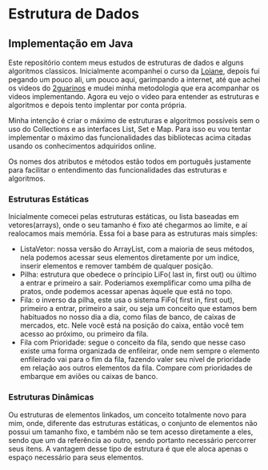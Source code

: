 # Estrutura de Dados
## Implementação em Java
Este repositório contem meus estudos de estruturas de dados e alguns algoritmos classicos. Inicialmente acompanhei o 
curso da [Loiane](https://github.com/loiane/loiane), depois fui pegando um pouco ali, um pouco aqui, garimpando a 
internet, até que achei os videos do [2guarinos](https://www.youtube.com/@2guarinos/about) e mudei minha metodologia que era 
acompanhar os videos implementando. Agora eu vejo o video para entender as estruturas e algoritmos e depois tento 
implentar por conta própria.

Minha intenção é criar o máximo de estruturas e algoritmos possíveis sem o uso do Collections e as interfaces List, Set 
e Map. Para isso eu vou tentar implementar o máximo das funcionalidades das bibliotecas acima citadas usando os conhecimentos 
adquiridos online.

Os nomes dos atributos e métodos estão todos em português justamente para facilitar o entendimento das funcionalidades das
estruturas e algoritmos.

### Estruturas Estáticas
Inicialmente comecei pelas estruturas estáticas, ou lista baseadas em vetores(arrays), onde o seu tamanho é fixo até chegarmos
ao limite, e aí realocamos mais memória. Essa foi a base para as estruturas mais simples:
- ListaVetor: nossa versão do ArrayList, com a maioria de seus métodos, nela podemos acessar seus elementos diretamente
por um indice, inserir elementos e remover também de qualquer posição.
- Pilha: estrutura que obedece o príncipio LiFo( last in, first out) ou último a entrar e primeiro a sair. Poderiamos
exemplificar como uma pilha de pratos, onde podemos acessar apenas àquele que está no topo.
- Fila: o inverso da pilha, este usa o sistema FiFo( first in, first out), primeiro a entrar, primeiro a sair, ou seja um
conceito que estamos bem habituados no nosso dia a dia, como filas de banco, de caixas de mercados, etc. Nele você está na 
posição do caixa, então você tem acesso ao próximo, ou primeiro da fila.
- Fila com Prioridade: segue o conceito da fila, sendo que nesse caso existe uma forma organizada de enfileirar, onde nem 
sempre o elemento enfileirado vai para o fim da fila, fazendo valer seu nível de prioridade em relação aos outros elementos 
da fila. Compare com prioridades de embarque em aviões ou caixas de banco.

### Estruturas Dinâmicas
Ou estruturas de elementos linkados, um conceito totalmente novo para mim, onde, diferente das estruturas estáticas, o conjunto
de elementos não possui um tamanho fixo, e também não se tem acesso diretamente a eles, sendo que um da referência ao outro, sendo 
portanto necessário percorrer seus itens. A vantagem desse tipo de estrutura é que ele aloca apenas o espaço necessário para seus
elementos.
